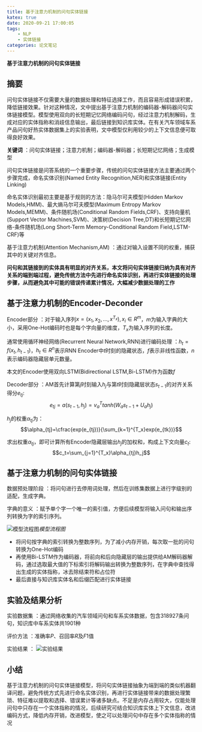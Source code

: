 ```yaml
---
title: 基于注意力机制的问句实体链接
katex: true
date: 2020-09-21 17:00:05
tags:
    - NLP
    - 实体链接
categories: 论文笔记
---
```

**基于注意力机制的问句实体链接**

## **摘要**

问句实体链接不仅需要大量的数据处理和特征选择工作，而且容易形成错误积累，降低链接效果。针对这种情况，文中提出基于注意力机制的编码器-解码器问句实体链接模型。模型使用双向的长短期记忆网络编码问句，经过注意力机制解码，生成对应的实体指称和消歧信息输出，最后链接到知识库实体。在有关汽车领域车系产品问句好热实体数据集上的实验表明，文中模型仅利用较少的上下文信息便可取得良好效果。

**关键词** ：问句实体链接；注意力机制；编码器-解码器；长短期记忆网络；生成模型
<!-- more -->
问句实体链接是问答系统的一个重要步骤，传统的问句实体链接方法主要通过两个步骤完成，命名实体识别(Named Entity Recognition,NER)和实体链接(Entity Linking)

命名实体识别最初主要是基于规则的方法：隐马尔可夫模型(Hidden Markov Models,HMM)、最大熵马尔可夫模型(Maximum Entropy Markov Models,MEMM)、条件随机场(Conditional Random Fields,CRF)、支持向量机(Support Vector Machines,SVM)、决策树(Decision Tree,DT)和长短期记忆网络-条件随机场(Long Short-Term Memory-Conditional Random Field,LSTM-CRF)等

基于注意力机制(Attention Mechanism,AM) ：通过对输入设置不同的权重，捕获其中的关键对齐信息。

**问句和其链接到的实体具有明显的对齐关系，本文将问句实体链接归纳为具有对齐关系的端到端过程，避免传统方法中先进行命名实体识别，再进行实体链接的处理步骤，从而避免其中可能的错误传递累计情况，大幅减少数据处理的工作**

## **基于注意力机制的Encoder-Deconder**

Encoder部分 ：对于输入序列$x=(x_1,x_2,...,x^{T_x}),x_i∈R^m$，$m$为输入字典的大小，采用One-Hot编码时也是每个字向量的维度，$T_x$为输入序列的长度。

通常使用循环神经网络(Recurrent Neural Network,RNN)进行编码处理 ：$h_t=f(x_t,h_{t-1})$，$h_t∈R^n$表示RNN Encoder中$t$时刻的隐藏状态，$f$表示非线性函数，$n$表示编码器隐藏层单元数量。

本文的Encoder使用双向LSTM(Bidirectional LSTM,Bi-LSTM)作为函数$f$

Decoder部分 ：AM首先计算第$j$时刻输入$h_j$与第$t$时刻隐藏层状态$s_{t-1}$的对齐关系得分$e_{tj}$:
$$e_{tj}=a(s_{t-1},h_j)=v_a^Ttanh(W_as_{t-1}+U_ah_j)$$

$h_j$的权重$\alpha_{tj}$为：
$$\alpha_{tj}=\cfrac{exp(e_{tj})}{\sum_{k=1}^{T_x}exp(e_{tk})}$$

求出权重$\alpha_{tj}$，即可计算所有Encoder隐藏层输出$h_{j}$的加权和，构成上下文向量$c_t$:
$$c_t=\sum_{j=1}^{T_x}\alpha_{tj}h_j$$

## **基于注意力机制的问句实体链接**

数据预处理阶段 ：将问句进行去停用词处理，然后在训练集数据上进行字级别的适配，生成字典。

字典的意义 ：赋予单个字一个唯一的索引值，方便后续模型将输入问句和输出序列转换为字的索引序列。

![模型流程图](https://whh.plus/images/fcopm.png)_模型流程图_

- 将问句按字典的索引转换为整数序列，为了减小内存开销，每次取一批的问句转换为One-Hot编码
- 再使用Bi-LSTM作为编码器，将前向和后向隐藏层的输出提供给AM解码器解码，通过选取最大值的下标索引将解码输出转换为整数序列，在字典中查找得出生成的实体指称，冰去除结束符和占位符
- 最后直接与知识库实体名和后缀匹配进行实体链接

## **实验及结果分析**

实验数据集 ：通过网络收集的汽车领域问句和车系实体数据，包含318927条问句，知识库中车系实体共1901种

评价方法 ：准确率$P$、召回率$R$及$F1$值 

实验结果 ：
![实验结果](https://whh.plus/images/result.png)

## 小结

基于注意力机制的问句实体链接模型，将问句实体链接抽象为端到端的类似机器翻译问题，避免传统方式先进行命名实体识别，再进行实体链接带来的数据处理繁琐、特征难以提取和选择、错误累计等诸多缺点。不足是内存占用较大，仅能处理问句中只存在一个实体指称的情况，后续研究可结合知识库实体上下文信息，改进编码方式，降低内存开销，改进模型，使之可以处理问句中存在多个实体指称的情况